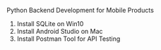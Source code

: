 Python Backend Development for Mobile Products  </n>
1. Install SQLite on Win10   </n>
2. Install Android Studio on Mac      </n>
3. Install Postman Tool for API Testing    </n>

